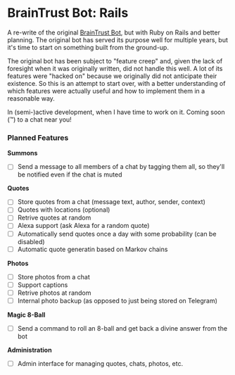 # BrainTrust Bot: Rails

A re-write of the original [BrainTrust Bot](https://github.com/terabyte128/braintrust-bot), but with Ruby on Rails and better planning. 
The original bot has served its purpose well for multiple years, but it's time to start on something built from the ground-up. 

The original bot has been subject to "feature creep" and, given the lack of foresight when it was originally written, did not handle this well. 
A lot of its features were "hacked on" because we originally did not anticipate their existence. So this is an attempt to start over, with a 
better understanding of which features were actually useful and how to implement them in a reasonable way.


In (semi-)active development, when I have time to work on it. Coming soon (™) to a chat near you!

### Planned Features

**Summons**

- [ ] Send a message to all members of a chat by tagging them all, so they'll be notified even if the chat is muted

**Quotes**

- [ ] Store quotes from a chat (message text, author, sender, context)
- [ ] Quotes with locations (optional)
- [ ] Retrive quotes at random
- [ ] Alexa support (ask Alexa for a random quote)
- [ ] Automatically send quotes once a day with some probability (can be disabled)
- [ ] Automatic quote generatin based on Markov chains

**Photos**

- [ ] Store photos from a chat
- [ ] Support captions
- [ ] Retrive photos at random
- [ ] Internal photo backup (as opposed to just being stored on Telegram)

**Magic 8-Ball**

- [ ] Send a command to roll an 8-ball and get back a divine answer from the bot

**Administration**

- [ ] Admin interface for managing quotes, chats, photos, etc.

